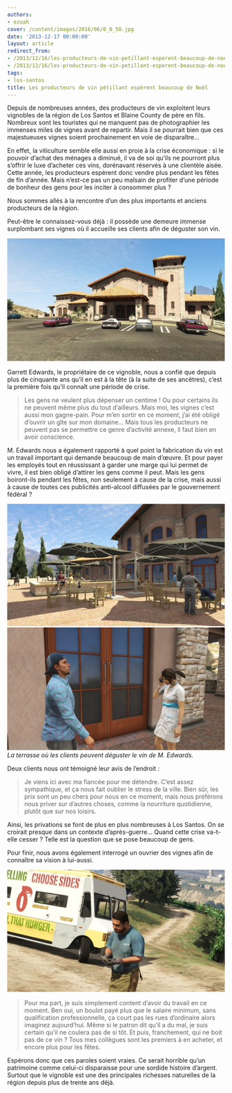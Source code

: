 ```yaml
---
authors:
- ezoah
cover: /content/images/2016/06/0_0_50.jpg
date: '2013-12-17 00:00:00'
layout: article
redirect_from:
- /2013/12/16/les-producteurs-de-vin-petillant-esperent-beaucoup-de-noel
- /2013/12/16/les-producteurs-de-vin-petillant-esperent-beaucoup-de-noel/
tags:
- los-santos
title: Les producteurs de vin pétillant espèrent beaucoup de Noël
---
```



Depuis de nombreuses années, des producteurs de vin exploitent leurs vignobles de la région de Los Santos et Blaine County de père en fils. Nombreux sont les touristes qui ne manquent pas de photographier les immenses miles de vignes avant de repartir. Mais il se pourrait bien que ces majestueuses vignes soient prochainement en voie de disparaître…

En effet, la viticulture semble elle aussi en proie à la crise économique : si le pouvoir d’achat des ménages a diminué, il va de soi qu’ils ne pourront plus s’offrir le luxe d’acheter ces vins, dorénavant réservés à une clientèle aisée. Cette année, les producteurs espèrent donc vendre plus pendant les fêtes de fin d’année. Mais n’est-ce pas un peu malsain de profiter d’une période de bonheur des gens pour les inciter à consommer plus ?

Nous sommes allés à la rencontre d’un des plus importants et anciens producteurs de la région.

Peut-être le connaissez-vous déjà : il possède une demeure immense surplombant ses vignes où il accueille ses clients afin de déguster son vin.

![](/content/images/2016/06/0_0_51.jpg)

Garrett Edwards, le propriétaire de ce vignoble, nous a confié que depuis plus de cinquante ans qu’il en est à la tête (à la suite de ses ancêtres), c’est la première fois qu’il connaît une période de crise.

> Les gens ne veulent plus dépenser un centime ! Ou pour certains ils ne peuvent même plus du tout d’ailleurs. Mais moi, les vignes c’est aussi mon gagne-pain. Pour m’en sortir en ce moment, j’ai été obligé d’ouvrir un gîte sur mon domaine… Mais tous les producteurs ne peuvent pas se permettre ce genre d’activité annexe, il faut bien en avoir conscience.

M. Edwards nous a également rapporté à quel point la fabrication du vin est un travail important qui demande beaucoup de main d’œuvre. Et pour payer les employés tout en réussissant à garder une marge qui lui permet de vivre, il est bien obligé d’attirer les gens comme il peut. Mais les gens boiront-ils pendant les fêtes, non seulement à cause de la crise, mais aussi à cause de toutes ces publicités anti-alcool diffusées par le gouvernement fédéral ?

![](/content/images/2016/06/0_0_53.jpg)
![La terrasse où les clients peuvent déguster le vin de M. Edwards.](/content/images/2016/06/0_0_54.jpg)
_La terrasse où les clients peuvent déguster le vin de M. Edwards._

Deux clients nous ont témoigné leur avis de l’endroit :

> Je viens ici avec ma fiancée pour me détendre. C’est assez sympathique, et ça nous fait oublier le stress de la ville. Bien sûr, les prix sont un peu chers pour nous en ce moment, mais nous préférons nous priver sur d’autres choses, comme la nourriture quotidienne, plutôt que sur nos loisirs.

Ainsi, les privations se font de plus en plus nombreuses à Los Santos. On se croirait presque dans un contexte d’après-guerre… Quand cette crise va-t-elle cesser ? Telle est la question que se pose beaucoup de gens.

Pour finir, nous avons également interrogé un ouvrier des vignes afin de connaître sa vision à lui-aussi.

![](/content/images/2016/06/0_0_55.jpg)

> Pour ma part, je suis simplement content d’avoir du travail en ce moment. Ben oui, un boulot payé plus que le salaire minimum, sans qualification professionnelle, ça court pas les rues d’ordinaire alors imaginez aujourd’hui. Même si le patron dit qu’il a du mal, je suis certain qu’il ne coulera pas de si tôt. Et puis, franchement, qui ne boit pas de ce vin ? Tous mes collègues sont les premiers à en acheter, et encore plus pour les fêtes.

Espérons donc que ces paroles soient vraies. Ce serait horrible qu’un patrimoine comme celui-ci disparaisse pour une sordide histoire d’argent. Surtout que le vignoble est une des principales richesses naturelles de la région depuis plus de trente ans déjà.